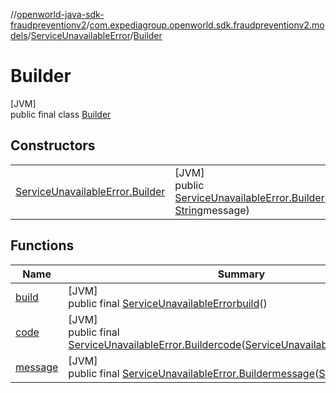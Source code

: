 //[openworld-java-sdk-fraudpreventionv2](../../../../index.md)/[com.expediagroup.openworld.sdk.fraudpreventionv2.models](../../index.md)/[ServiceUnavailableError](../index.md)/[Builder](index.md)

# Builder

[JVM]\
public final class [Builder](index.md)

## Constructors

| | |
|---|---|
| [ServiceUnavailableError.Builder](-service-unavailable-error.-builder.md) | [JVM]<br>public [ServiceUnavailableError.Builder](index.md)[ServiceUnavailableError.Builder](-service-unavailable-error.-builder.md)([ServiceUnavailableError.Code](../-code/index.md)code, [String](https://docs.oracle.com/javase/8/docs/api/java/lang/String.html)message) |

## Functions

| Name | Summary |
|---|---|
| [build](build.md) | [JVM]<br>public final [ServiceUnavailableError](../index.md)[build](build.md)() |
| [code](code.md) | [JVM]<br>public final [ServiceUnavailableError.Builder](index.md)[code](code.md)([ServiceUnavailableError.Code](../-code/index.md)code) |
| [message](message.md) | [JVM]<br>public final [ServiceUnavailableError.Builder](index.md)[message](message.md)([String](https://docs.oracle.com/javase/8/docs/api/java/lang/String.html)message) |
